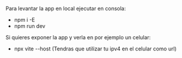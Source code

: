 Para levantar la app en local ejecutar en consola:

- npm i -E
- npm run dev

Si quieres exponer la app y verla en por ejemplo un celular:

- npx vite --host
  (Tendras que utilizar tu ipv4 en el celular como url)
